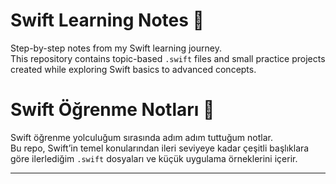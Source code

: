# Swift Learning Notes 🚀

Step-by-step notes from my Swift learning journey.  
This repository contains topic-based `.swift` files and small practice projects created while exploring Swift basics to advanced concepts.

# Swift Öğrenme Notları 🚀

Swift öğrenme yolculuğum sırasında adım adım tuttuğum notlar.  
Bu repo, Swift’in temel konularından ileri seviyeye kadar çeşitli başlıklara göre ilerlediğim `.swift` dosyaları ve küçük uygulama örneklerini içerir.

---

